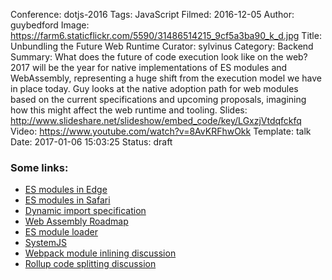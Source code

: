 Conference: dotjs-2016
Tags: JavaScript
Filmed: 2016-12-05
Author: guybedford
Image: https://farm6.staticflickr.com/5590/31486514215_9cf5a3ba90_k_d.jpg
Title: Unbundling the Future Web Runtime
Curator: sylvinus
Category: Backend
Summary: What does the future of code execution look like on the web? 2017 will be the year for native implementations of ES modules and WebAssembly, representing a huge shift from the execution model we have in place today. Guy looks at the native adoption path for web modules based on the current specifications and upcoming proposals, imagining how this might affect the web runtime and tooling.
Slides: http://www.slideshare.net/slideshow/embed_code/key/LGxzjVtdqfckfq
Video: https://www.youtube.com/watch?v=8AvKRFhwOkk
Template: talk
Date: 2017-01-06 15:03:25
Status: draft


### Some links:

* [ES modules in Edge](https://blogs.windows.com/msedgedev/2016/05/17/es6-modules-and-beyond/)
* [ES modules in Safari](https://twitter.com/Constellation/status/806660783312543744)
* [Dynamic import specification](https://github.com/tc39/proposal-dynamic-import)
* [Web Assembly Roadmap](http://webassembly.org/roadmap/)
* [ES module loader](https://github.com/ModuleLoader/es-module-loader)
* [SystemJS](https://github.com/systemjs/systemjs)
* [Webpack module inlining discussion](https://github.com/webpack/webpack/issues/2873#issuecomment-240067865)
* [Rollup code splitting discussion](https://github.com/rollup/rollup/issues/372)